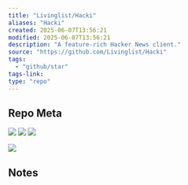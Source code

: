 ```yaml
---
title: "Livinglist/Hacki"
aliases: "Hacki"
created: 2025-06-07T13:56:21
modified: 2025-06-07T13:56:21
description: "A feature-rich Hacker News client."
source: "https://github.com/Livinglist/Hacki"
tags:
  - "github/star"
tags-link:
type: "repo"
---
```

## Repo Meta

![](https://img.shields.io/github/stars/Livinglist/Hacki?style=for-the-badge&label=stars) ![](https://img.shields.io/github/repo-size/Livinglist/Hacki?style=for-the-badge&label=size) ![](https://img.shields.io/github/created-at/Livinglist/Hacki?style=for-the-badge&label=since)

[![](https://github-readme-stats.vercel.app/api/pin/?username=Livinglist&repo=Hacki&bg_color=00000000)](https://github.com/Livinglist/Hacki)

## Notes

